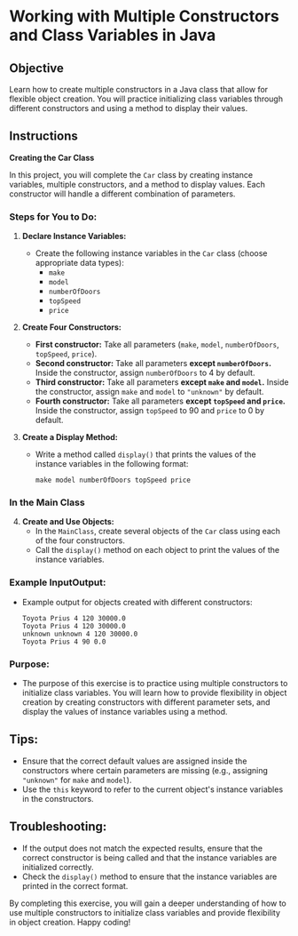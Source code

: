 # Working with Multiple Constructors and Class Variables in Java

## Objective
Learn how to create multiple constructors in a Java class that allow for flexible object creation. You will practice initializing class variables through different constructors and using a method to display their values.

## Instructions

**Creating the Car Class**

In this project, you will complete the `Car` class by creating instance variables, multiple constructors, and a method to display values. Each constructor will handle a different combination of parameters.

### Steps for You to Do:

1. **Declare Instance Variables:**
    - Create the following instance variables in the `Car` class (choose appropriate data types):
        - `make`
        - `model`
        - `numberOfDoors`
        - `topSpeed`
        - `price`

2. **Create Four Constructors:**
    - **First constructor:** Take all parameters (`make`, `model`, `numberOfDoors`, `topSpeed`, `price`).
    - **Second constructor:** Take all parameters **except `numberOfDoors`.** Inside the constructor, assign `numberOfDoors` to 4 by default.
    - **Third constructor:** Take all parameters **except `make` and `model`.** Inside the constructor, assign `make` and `model` to `"unknown"` by default.
    - **Fourth constructor:** Take all parameters **except `topSpeed` and `price`.** Inside the constructor, assign `topSpeed` to 90 and `price` to 0 by default.

3. **Create a Display Method:**
    - Write a method called `display()` that prints the values of the instance variables in the following format:
      ```
      make model numberOfDoors topSpeed price
      ```

### In the Main Class

4. **Create and Use Objects:**
    - In the `MainClass`, create several objects of the `Car` class using each of the four constructors.
    - Call the `display()` method on each object to print the values of the instance variables.

### Example InputOutput:

- Example output for objects created with different constructors:
  ```
  Toyota Prius 4 120 30000.0
  Toyota Prius 4 120 30000.0
  unknown unknown 4 120 30000.0
  Toyota Prius 4 90 0.0
  ```

### Purpose:

- The purpose of this exercise is to practice using multiple constructors to initialize class variables. You will learn how to provide flexibility in object creation by creating constructors with different parameter sets, and display the values of instance variables using a method.

## Tips:
- Ensure that the correct default values are assigned inside the constructors where certain parameters are missing (e.g., assigning `"unknown"` for `make` and `model`).
- Use the `this` keyword to refer to the current object's instance variables in the constructors.

## Troubleshooting:
- If the output does not match the expected results, ensure that the correct constructor is being called and that the instance variables are initialized correctly.
- Check the `display()` method to ensure that the instance variables are printed in the correct format.

By completing this exercise, you will gain a deeper understanding of how to use multiple constructors to initialize class variables and provide flexibility in object creation. Happy coding!
